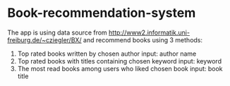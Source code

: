 # Book-recommendation-system

The app is using data source from http://www2.informatik.uni-freiburg.de/~cziegler/BX/ and recommend books using 3 methods:
1. Top rated books written by chosen author
    input: author name
2. Top rated books with titles containing chosen keyword
  input: keyword
3. The most read books among users who liked chosen book
  input: book title

